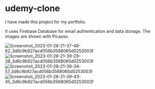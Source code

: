 # udemy-clone

I have made this project for my portfolio.

It uses Firebase Database for email authentication and data storage.
The images are shown with Picasso.

![Screenshot_2023-01-28-21-37-48-62_3d6c9b927acd056b3568065d0253003f](https://user-images.githubusercontent.com/68849516/215278530-afb00fe1-f853-4fd4-9acb-0306c93d5d74.jpg)
![Screenshot_2023-01-28-21-39-29-38_3d6c9b927acd056b3568065d0253003f](https://user-images.githubusercontent.com/68849516/215278531-bc370ce7-3a48-4be6-80f1-a3277a79340d.jpg)
![Screenshot_2023-01-28-21-39-34-57_3d6c9b927acd056b3568065d0253003f](https://user-images.githubusercontent.com/68849516/215278534-6b253e98-44e4-4dfc-a689-c23cb0e1c577.jpg)
![Screenshot_2023-01-28-21-39-43-45_3d6c9b927acd056b3568065d0253003f](https://user-images.githubusercontent.com/68849516/215278535-303d59cc-a62e-41cb-9dab-5e01af009bf0.jpg)
